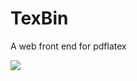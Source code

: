 TexBin
======

A web front end for pdflatex

<img src="https://dl.dropboxusercontent.com/u/11252267/Images/TexBin.PNG">
